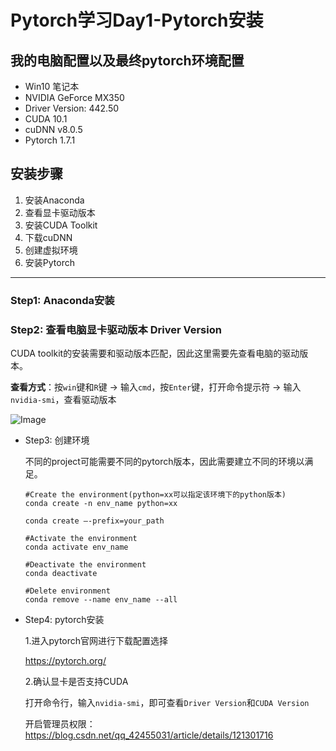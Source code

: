 # Pytorch学习Day1-Pytorch安装

## 我的电脑配置以及最终pytorch环境配置

- Win10 笔记本
- NVIDIA GeForce MX350
- Driver Version: 442.50
- CUDA 10.1
- cuDNN v8.0.5
- Pytorch 1.7.1

## **安装步骤**

1. 安装Anaconda
2. 查看显卡驱动版本
3. 安装CUDA Toolkit
4. 下载cuDNN
5. 创建虚拟环境
6. 安装Pytorch

---

### Step1: Anaconda安装

### Step2: 查看电脑显卡驱动版本 Driver Version

CUDA toolkit的安装需要和驱动版本匹配，因此这里需要先查看电脑的驱动版本。

**查看方式**：按`win`键和`R`键 -> 输入`cmd`，按`Enter`键，打开命令提示符 -> 输入`nvidia-smi`，查看驱动版本

![Image](./)

- Step3: 创建环境

  不同的project可能需要不同的pytorch版本，因此需要建立不同的环境以满足。

  ```
  #Create the environment(python=xx可以指定该环境下的python版本)
  conda create -n env_name python=xx

  conda create –-prefix=your_path

  #Activate the environment
  conda activate env_name

  #Deactivate the environment
  conda deactivate

  #Delete environment
  conda remove --name env_name --all
  ```

- Step4: pytorch安装
  
  1.进入pytorch官网进行下载配置选择

    https://pytorch.org/

  2.确认显卡是否支持CUDA
    
    打开命令行，输入`nvidia-smi`，即可查看`Driver Version`和`CUDA Version`

    开启管理员权限：https://blog.csdn.net/qq_42455031/article/details/121301716





